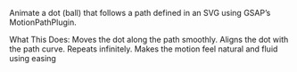 Animate a dot (ball) that follows a path defined in an SVG using GSAP’s MotionPathPlugin.

What This Does:
Moves the dot along the path smoothly.
Aligns the dot with the path curve.
Repeats infinitely.
Makes the motion feel natural and fluid using easing 
